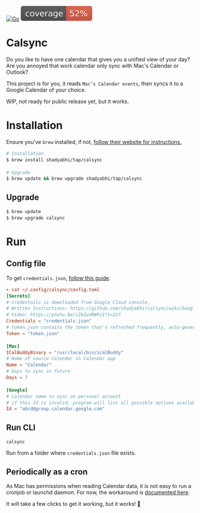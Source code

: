 [![Go](https://github.com/shadyabhi/calsync/actions/workflows/go.yml/badge.svg)](https://github.com/shadyabhi/calsync/actions/workflows/go.yml) ![coverage](https://raw.githubusercontent.com/shadyabhi/calsync/badges/.badges/main/coverage.svg)

# Calsync

Do you like to have one calendar that gives you a unified view of your day?
Are you annoyed that work calendar only sync with Mac's Calendar or Outlook?

This project is for you, it reads `Mac's Calendar events`, then syncs it to a Google Calendar of your choice.

WIP, not ready for public release yet, but it works.

# Installation

Ensure you've `brew` installed, if not, [follow their website for instructions.](https://brew.sh/)

```bash
# Installation
$ brew install shadyabhi/tap/calsync

# Upgrade
$ brew update && brew upgrade shadyabhi/tap/calsync
```

## Upgrade

```bash
$ brew update
$ brew upgrade calsync
```

# Run

## Config file

To get `credentials.json`, [follow this guide](https://github.com/shadyabhi/calsync/wiki/Google-Calendar-authorization). 

```toml
➤ cat ~/.config/calsync/config.toml
[Secrets]
# credentails is downloaded from Google Cloud console,
# Written Instructions: https://github.com/shadyabhi/calsync/wiki/Google-Calendar-authorization
# Video: https://youtu.be/c2b2yUNWFzI?t=227
Credentials = "credentials.json"
# token.json contains the token that's refreshed frequently, auto-generated and managed by code.
Token = "token.json"

[Mac]
ICalBuddyBinary = "/usr/local/bin/icalBuddy"
# Name of source Calendar in Calendar app
Name = "Calendar"
# Days to sync in future
Days = 7

[Google]
# Calendar name to sync on personal account
# if this Id is invalid, program will list all possible options available on your Google account.
Id = "abcd@group.calendar.google.com"
```

## Run CLI

```
calsync
```
Run from a folder where `credentials.json` file exists.

## Periodically as a cron

As Mac has permissions when reading Calendar data, it is not easy to run a cronjob or launchd daemon. 
For now, the workaround is [documented here](https://github.com/shadyabhi/calsync/wiki/MacOS-Cronjob). 

It will take a few clicks to get it working, but it works! 🎉

